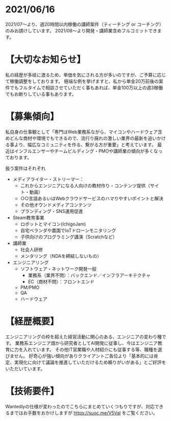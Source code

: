 # 2021/06/16
2021/07〜より、週20時間以内稼働の講師案件（ティーチング or コーチング）のみお請けしています。
2021/08〜より開発・講師業含めフルコミットできます。

# 【大切なお知らせ】
私の経歴が多岐に渡るため、単価を気にされる方が多いのですが、ご予算に応じて稼働調整をしております。
極端な例を挙げますと、私から単金20万前後の案件でもフルタイムで相談させていただく事もあれば、単金100万以上の週3稼働でもお断りしている事もあります。

# 【募集傾向】
私自身の仕事観として「専門はWeb業務系ながら、マイコンやハードウェア含めどんな商材や環境でもできるので、流行り廃れの激しい業界の最新を追いかける事より、幅広なコミュニティを作る、繋がる方が重要」と考えています。
最近はインフルエンサーやチームビルディング・PMOや講師業の傾向が多くなっております。

扱う案件はそれぞれ
- メディアライター・ストリーマー：
  - これからエンジニアになる人向けの教材作り・コンテンツ提供（サイト・動画）
  - ○○言語あるいはWebクラウドサービスのハマりやすいポイントと解決
  - その他オウンドメディアコンテンツ
  - ブランディング・SNS運用促進
- Steam教育事業
  - ロボットとマイコン(IchigoJam)
  - 自宅ベランダや農園でIoTドローンモニタリング
  - 子供向けのプログラミング講演（Scratchなど）
- 講師業
  - 社会人研修
  - メンタリング（NDAを締結しないもの）
- エンジニアリング
  - ソフトウェア・ネットワーク開発一般
    - 業務系（業界不問）：バックエンド／インフラアーキテクチャ
    - EC（商材不問）：フロントエンド
  - PM/PMO
  - QA
  - ハードウェア

# 【経歴概要】
エンジニアリングの枠を超えた経営活動に関心のある、エンジニアの変わり種です。
業務系エンジニア畑から研究者としてAI開発に従事し、今はエンジニア教育に力を入れています。
その他IT営業職や人材紹介にも従事する等、職種を選びません。
好奇心が強い傾向がありクライアントご各位より「基本的には肯定、実現化に向けて議論を推進していただけるため頼りがいがある」とご好評をいただいています。

# 【技術要件】
Wantedlyの仕様が変わったのでこちらにまとめていくつもりですが、対応できるまではお手数をおかけしますが https://suoc.me/V5Val  をご覧ください。
